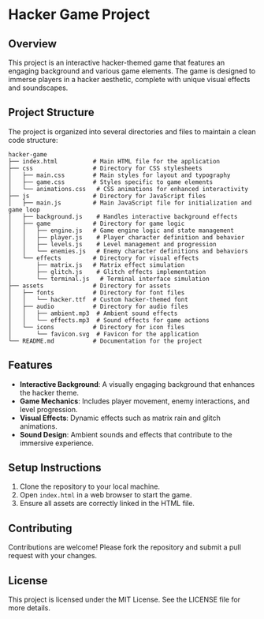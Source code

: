 # Hacker Game Project

## Overview
This project is an interactive hacker-themed game that features an engaging background and various game elements. The game is designed to immerse players in a hacker aesthetic, complete with unique visual effects and soundscapes.

## Project Structure
The project is organized into several directories and files to maintain a clean code structure:

```
hacker-game
├── index.html          # Main HTML file for the application
├── css                 # Directory for CSS stylesheets
│   ├── main.css        # Main styles for layout and typography
│   ├── game.css        # Styles specific to game elements
│   └── animations.css   # CSS animations for enhanced interactivity
├── js                  # Directory for JavaScript files
│   ├── main.js         # Main JavaScript file for initialization and game loop
│   ├── background.js    # Handles interactive background effects
│   ├── game            # Directory for game logic
│   │   ├── engine.js   # Game engine logic and state management
│   │   ├── player.js    # Player character definition and behavior
│   │   ├── levels.js    # Level management and progression
│   │   └── enemies.js   # Enemy character definitions and behaviors
│   └── effects         # Directory for visual effects
│       ├── matrix.js   # Matrix effect simulation
│       ├── glitch.js    # Glitch effects implementation
│       └── terminal.js   # Terminal interface simulation
├── assets              # Directory for assets
│   ├── fonts           # Directory for font files
│   │   └── hacker.ttf  # Custom hacker-themed font
│   ├── audio           # Directory for audio files
│   │   ├── ambient.mp3  # Ambient sound effects
│   │   └── effects.mp3  # Sound effects for game actions
│   └── icons           # Directory for icon files
│       └── favicon.svg  # Favicon for the application
└── README.md           # Documentation for the project
```

## Features
- **Interactive Background**: A visually engaging background that enhances the hacker theme.
- **Game Mechanics**: Includes player movement, enemy interactions, and level progression.
- **Visual Effects**: Dynamic effects such as matrix rain and glitch animations.
- **Sound Design**: Ambient sounds and effects that contribute to the immersive experience.

## Setup Instructions
1. Clone the repository to your local machine.
2. Open `index.html` in a web browser to start the game.
3. Ensure all assets are correctly linked in the HTML file.

## Contributing
Contributions are welcome! Please fork the repository and submit a pull request with your changes. 

## License
This project is licensed under the MIT License. See the LICENSE file for more details.